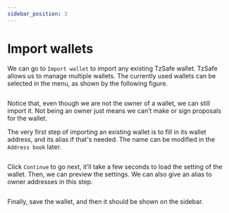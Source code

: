 ```yaml
---
sidebar_position: 3
---
```


# Import wallets

We can go to `Import wallet` to import any existing TzSafe wallet. TzSafe allows us to manage multiple wallets. The currently used wallets can be selected in the menu, as shown by the following figure.

<figure><img src=".././img/image (51).png" alt=""/><figcaption></figcaption></figure>

Notice that, even though we are not the owner of a wallet, we can still import it. Not being an owner just means we can’t make or sign proposals for the wallet.&#x20;

The very first step of importing an existing wallet is to fill in its wallet address, and its alias if that's needed. The name can be modified in the `Address book` later. &#x20;

<figure><img src="./img/image (57).png" alt=""/><figcaption></figcaption></figure>

Click `Continue` to go next, it’ll take a few seconds to load the setting of the wallet. Then, we can preview the settings. We can also give an alias to owner addresses in this step.

<figure><img src="./img/image (14).png" alt=""/><figcaption></figcaption></figure>

Finally, save the wallet, and then it should be shown on the sidebar.

<figure><img src="./img/image (9).png" alt=""/><figcaption></figcaption></figure>
